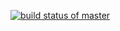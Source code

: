 [![build status of master](https://travis-ci.org/engeljb10/Triangle567.svg?branch=master)](https://travis-ci.org/engeljb10/Triangle567)
